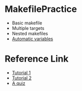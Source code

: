 # MakefilePractice
- Basic makefile
- Multiple targets
- Nested makefiles
- [Automatic variables](https://riptutorial.com/makefile/example/21469/automatic-variables)
# Reference Link
- [Tutorial 1](http://nuclear.mutantstargoat.com/articles/make/#:~:text=Practical%20Makefiles%2C%20by%20example%201%20Rationale.%20The%20purpose,7%20Going%20the%20extra%20mile%20for%20release.%20)
- [Tutorial 2](https://blog.csdn.net/yechaodechuntian/article/details/31755353)
- [A quiz](http://www.sis.pitt.edu/mbsclass/tutorial/advanced/makefile/quiz1.htm)
